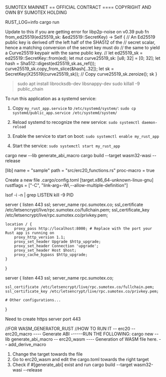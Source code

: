 SUMOTEX MAINNET
== OFFICIAL CONTRACT ====
COPYRIGHT AND OWN BY SUMOTEX HOLDING


RUST_LOG=info cargo run

Update to this if you are getting error for libp2p-noise on v0.39
 pub fn from_ed25519(ed25519_sk: &ed25519::SecretKey) -> Self { 
     // An Ed25519 public key is derived off the left half of the SHA512 of the 
     // secret scalar, hence a matching conversion of the secret key must do 
     // the same to yield a Curve25519 keypair with the same public key. 
     // let ed25519_sk = ed25519::SecretKey::from(ed); 
     let mut curve25519_sk: [u8; 32] = [0; 32]; 
     let hash = Sha512::digest(ed25519_sk.as_ref()); 
     curve25519_sk.copy_from_slice(&hash[..32]); 
     let sk = SecretKey(X25519(curve25519_sk)); // Copy 
     curve25519_sk.zeroize(); 
     sk 
 } 

 > sudo apt install librocksdb-dev libsnappy-dev
 sudo killall -9 public_chain

 To run this application as a systemd service:

1. Copy `my_rust_app.service` to `/etc/systemd/system/`:
   `sudo cp systemd/public_app.service /etc/systemd/system/`

2. Reload systemd to recognize the new service:
   `sudo systemctl daemon-reload`

3. Enable the service to start on boot:
   `sudo systemctl enable my_rust_app`

4. Start the service:
   `sudo systemctl start my_rust_app`



cargo new --lib generate_abi_macro
cargo build --target wasm32-wasi --release


[lib]
name = "sample"
path = "src/erc20_functions.rs"
proc-macro = true


Create a new file .cargo/config.toml
[target.x86_64-unknown-linux-gnu]
rustflags = ["-C", "link-arg=-Wl,--allow-multiple-definition"]

lsof -i -n | grep LISTEN
kill -9 PID

server {
    listen 443 ssl;
    server_name rpc.sumotex.co;
    ssl_certificate /etc/letsencrypt/live/rpc.sumotex.co/fullchain.pem;
    ssl_certificate_key /etc/letsencrypt/live/rpc.sumotex.co/privkey.pem;

    location / {
        proxy_pass http://localhost:8000; # Replace with the port your Rust app is running on
        proxy_http_version 1.1;
        proxy_set_header Upgrade $http_upgrade;
        proxy_set_header Connection 'upgrade';
        proxy_set_header Host $host;
        proxy_cache_bypass $http_upgrade;
    }
}


server {
    listen 443 ssl;
    server_name rpc.sumotex.co;

    ssl_certificate /etc/letsencrypt/live/rpc.sumotex.co/fullchain.pem;
    ssl_certificate_key /etc/letsencrypt/live/rpc.sumotex.co/privkey.pem;

    # Other configurations...
}


Need to create https server port 443




//FOR WASM_GENERATOR_RUST
//HOW TO RUN IT
-- erc20
-- erc20_macro
---- Generate ABI
------RUN THE FOLLOWING: cargo new --lib generate_abi_macro
-- erc20_wasm
---- Generation of WASM file here.
-- add_derive_macro
1. Change the target towards the file
2. Go to erc20_wasm and edit the cargo.toml towards the right target
3. Check if #[generate_abi] exist and run cargo build --target wasm32-wasi --release